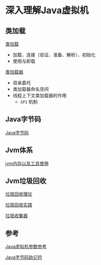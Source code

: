 # 深入理解Java虚拟机

## 类加载

[类加载](.asset/md/类加载.md)

- 加载、连接（验证、准备、解析）、初始化
- 使用与卸载

[类加载器](.asset/md/类加载器.md)

- 双亲委托
- 类加载器命名空间
- 线程上下文类加载器的作用
    - `SPI` 机制

## Java字节码

[Java字节码](.asset/md/字节码.md)

## Jvm体系

[jvm内存以及工具使用](.asset/md/jvm内存以及工具使用.md)

## Jvm垃圾回收

[垃圾回收理论](.asset/md/jvm垃圾回收理论.md)

[垃圾回收实践](.asset/md/jvm垃圾回收实践.md)

[垃圾收集器](.asset/md/jvm垃圾收集器.md)

## 参考

[Java虚拟机参数参考](.asset/md/Java虚拟机参数参考.md)

[Java字节码助记符](.asset/md/Java字节码助记符参考.md)